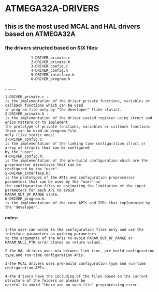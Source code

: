   # ATMEGA32A-DRIVERS
  ## this is the most used MCAL and HAL drivers based on ATMEGA32A
  ### the drivers structed based on SIX files:
                1-DRIVER_private.c
                2-DRIVER_private.h
                3-DRIVER_config.c
                4-DRIVER_config.h
                5-DRIVER_interface.h
                6-DRIVER_program.h
.........

    1-DRIVER_private.c :
    is the implementation of the driver private functions, variables or callback functions which can be used
    in program file only by "the developer" (like static).
    2-DRIVER_private.h :
    is the implementation of the driver casted register using struct and union Pattern or to implement 
    the prototype of private functions, variables or callback functions those can be used in program file 
    only (like static ones).
    3-DRIVER_config.c:
    is the implementation of the linking time configuration struct or array of structs that can be configured 
    by the "user".
    4-DRIVER_config.h:
    is the implementation of the pre-build configuration which are the preprocessor directives that can be 
    configured by the "user".
    5-DRIVER_interface.h:
    is the prototypes of the APIs and configuration preprocessor parameters that can be used by the "user" in
    the configuration files or estimating the limitation of the input parameters for each API to avoid 
    PARAM_OUT_OF_RANGE state.
    6-DRIVER_program.h:
    is the implementation of the core APIs and ISRs that implemented by the "developer".


##### notes:
 
    1-the user can write to the configuration files only and use the interface parameters as pathing parameters
    to the arguments of the APIs to avoid PARAM_OUT_OF_RANGE or PARAM_NULL_PTR error states as return values.
    
    2-the HAL drivers uses mix between link-time, pre-build configuration type,and run-time configuration APIs. 
    
    3-the MCAL drivers uses pre-build configuration type and run-time configuration APIs.  
    
    4-the drivers have the including of the files based on the current structure of the folders so please be 
    careful to avoid "there are no such file" preprocessing error.
                         
